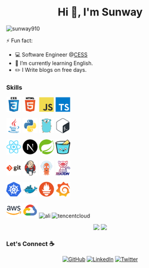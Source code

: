 <h1 align="center">Hi 👋, I'm Sunway</h1>

<p align="left"> <img src="https://komarev.com/ghpvc/?username=sunway910" alt="sunway910" /> </p>

⚡ Fun fact:
- 💻 Software Engineer @[CESS](https://www.cess.network)
- 🌱 I’m currently learning English.
- :pencil2: I Write blogs on free days.

<!-- - 📫 Reach out to me - **shengweizhong910@gmail.com** -->

### Skills

<p align="left" class="frontend">
  <img src="https://github.com/devicons/devicon/blob/master/icons/css3/css3-original-wordmark.svg" alt="css3" width="40" height="40"/> 
  <img src="https://github.com/devicons/devicon/blob/master/icons/html5/html5-original-wordmark.svg" alt="html5" width="40" height="40"/> 
  <img src="https://github.com/devicons/devicon/blob/master/icons/javascript/javascript-original.svg" alt="javascript" width="40" height="40"/>
  <img src="https://github.com/devicons/devicon/blob/master/icons/typescript/typescript-original.svg" alt="typescript" width="40" height="40"/>
</p>

<p align="left" class="backend">
  <img src="https://github.com/devicons/devicon/blob/master/icons/java/java-original.svg" alt="java" width="40" height="40"/>
  <img src="https://github.com/devicons/devicon/blob/master/icons/python/python-original.svg" alt="python" width="40" height="40"/>
  <img src="https://github.com/devicons/devicon/blob/master/icons/go/go-original.svg" alt="go" width="40" height="40"/>
  <img src="https://github.com/devicons/devicon/blob/master/icons/bash/bash-plain.svg" alt="bash" width="40" height="40"/>
</p>

<p align="left" class="frameworks">
  <img src="https://github.com/devicons/devicon/blob/master/icons/react/react-original.svg" alt="react" width="40" height="40"/>
  <img src="https://github.com/devicons/devicon/blob/master/icons/nextjs/nextjs-original.svg" alt="nextjs" width="40" height="40"/> 
  <img src="https://github.com/devicons/devicon/blob/master/icons/spring/spring-original.svg" alt="spring" width="40" height="40"/>
  <img src="https://github.com/gin-gonic/logo/blob/master/color.svg" alt="gin" width="40" height="40"/>
</p>

<p align="left" class="CICD">
  <img src="https://github.com/devicons/devicon/blob/master/icons/git/git-original-wordmark.svg" alt="git" width="40" height="40"/> 
  <img src="https://github.com/devicons/devicon/blob/master/icons/jenkins/jenkins-original.svg" alt="jenkins" width="40" height="40"/>
  <img src="https://github.com/devicons/devicon/blob/master/icons/argocd/argocd-original.svg" alt="argocd" width="40" height="40"/> 
  <img src="https://github.com/tektoncd/dashboard/blob/main/src/images/tekton-stacked-color.svg" alt="tekton" width="40" height="40"/>
</p>

<p align="left" class="CloudNative">
  <img src="https://github.com/devicons/devicon/blob/master/icons/kubernetes/kubernetes-original.svg" alt="kubernetes" width="40" height="40"/> 
  <img src="https://github.com/devicons/devicon/blob/master/icons/docker/docker-original.svg" alt="docker" width="40" height="40"/>
<!--   <img src="https://github.com/devicons/devicon/blob/master/icons/helm/helm-original.svg" alt="helm" width="40" height="40"/>  -->
  <img src="https://github.com/devicons/devicon/blob/master/icons/prometheus/prometheus-original.svg" alt="prometheus" width="40" height="40"/>
  <img src="https://github.com/devicons/devicon/blob/master/icons/grafana/grafana-original.svg" alt="grafana" width="40" height="40"/>
</p>

<p align="left" class="CSP">
  <img src="https://github.com/devicons/devicon/blob/master/icons/amazonwebservices/amazonwebservices-original-wordmark.svg" alt="aws" width="40" height="40"/> 
  <img src="https://github.com/devicons/devicon/blob/master/icons/googlecloud/googlecloud-original.svg" alt="gcp" width="40" height="40"/>
  <img src="https://img.alicdn.com/tfs/TB1_ZXuNcfpK1RjSZFOXXa6nFXa-32-32.ico" alt="ali" width="40" height="40"/> 
  <img src="https://www.tencentcloud.com/favicon.ico" alt="tencentcloud" width="40" height="40"/>
</p>

<p align=center>
  <img height="150px" src="https://github-readme-stats.vercel.app/api?username=sunway910&show_icons=true&theme=tokyonight&hide_title=true&count_private=true" />
  <img height="150px" src="https://github-readme-stats.vercel.app/api/top-langs/?username=sunway910&layout=compact&hide=html,Makefile&text_color=daf7dc&bg_color=151515" />
</p>


### Let's Connect :coffee:
<p align="center">
	<a href="https://github.com/sunway910"><img src="https://img.icons8.com/bubbles/50/000000/github.png" alt="GitHub"/></a>
	<a href="https://www.linkedin.com/in/sunway-zhong-47b94b257/"><img src="https://img.icons8.com/bubbles/50/000000/linkedin.png" alt="LinkedIn"/></a>
	<a href="https://x.com/sunwayz911"><img src="https://img.icons8.com/bubbles/50/000000/x.png" alt="Twitter"/></a>
</p>

